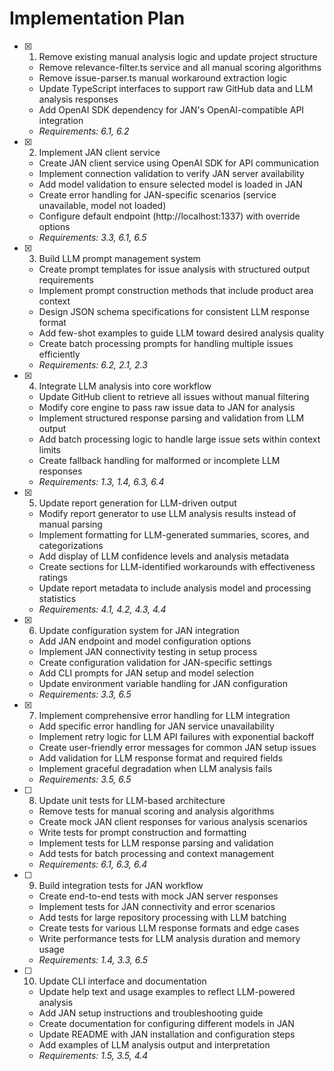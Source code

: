 # Implementation Plan

- [x] 1. Remove existing manual analysis logic and update project structure

  - Remove relevance-filter.ts service and all manual scoring algorithms
  - Remove issue-parser.ts manual workaround extraction logic
  - Update TypeScript interfaces to support raw GitHub data and LLM analysis responses
  - Add OpenAI SDK dependency for JAN's OpenAI-compatible API integration
  - _Requirements: 6.1, 6.2_

- [x] 2. Implement JAN client service

  - Create JAN client service using OpenAI SDK for API communication
  - Implement connection validation to verify JAN server availability
  - Add model validation to ensure selected model is loaded in JAN
  - Create error handling for JAN-specific scenarios (service unavailable, model not loaded)
  - Configure default endpoint (http://localhost:1337) with override options
  - _Requirements: 3.3, 6.1, 6.5_

- [x] 3. Build LLM prompt management system

  - Create prompt templates for issue analysis with structured output requirements
  - Implement prompt construction methods that include product area context
  - Design JSON schema specifications for consistent LLM response format
  - Add few-shot examples to guide LLM toward desired analysis quality
  - Create batch processing prompts for handling multiple issues efficiently
  - _Requirements: 6.2, 2.1, 2.3_

- [x] 4. Integrate LLM analysis into core workflow

  - Update GitHub client to retrieve all issues without manual filtering
  - Modify core engine to pass raw issue data to JAN for analysis
  - Implement structured response parsing and validation from LLM output
  - Add batch processing logic to handle large issue sets within context limits
  - Create fallback handling for malformed or incomplete LLM responses
  - _Requirements: 1.3, 1.4, 6.3, 6.4_

- [x] 5. Update report generation for LLM-driven output

  - Modify report generator to use LLM analysis results instead of manual parsing
  - Implement formatting for LLM-generated summaries, scores, and categorizations
  - Add display of LLM confidence levels and analysis metadata
  - Create sections for LLM-identified workarounds with effectiveness ratings
  - Update report metadata to include analysis model and processing statistics
  - _Requirements: 4.1, 4.2, 4.3, 4.4_

- [x] 6. Update configuration system for JAN integration

  - Add JAN endpoint and model configuration options
  - Implement JAN connectivity testing in setup process
  - Create configuration validation for JAN-specific settings
  - Add CLI prompts for JAN setup and model selection
  - Update environment variable handling for JAN configuration
  - _Requirements: 3.3, 6.5_

- [x] 7. Implement comprehensive error handling for LLM integration

  - Add specific error handling for JAN service unavailability
  - Implement retry logic for LLM API failures with exponential backoff
  - Create user-friendly error messages for common JAN setup issues
  - Add validation for LLM response format and required fields
  - Implement graceful degradation when LLM analysis fails
  - _Requirements: 3.5, 6.5_

- [ ] 8. Update unit tests for LLM-based architecture

  - Remove tests for manual scoring and analysis algorithms
  - Create mock JAN client responses for various analysis scenarios
  - Write tests for prompt construction and formatting
  - Implement tests for LLM response parsing and validation
  - Add tests for batch processing and context management
  - _Requirements: 6.1, 6.3, 6.4_

- [ ] 9. Build integration tests for JAN workflow

  - Create end-to-end tests with mock JAN server responses
  - Implement tests for JAN connectivity and error scenarios
  - Add tests for large repository processing with LLM batching
  - Create tests for various LLM response formats and edge cases
  - Write performance tests for LLM analysis duration and memory usage
  - _Requirements: 1.4, 3.3, 6.5_

- [ ] 10. Update CLI interface and documentation

  - Update help text and usage examples to reflect LLM-powered analysis
  - Add JAN setup instructions and troubleshooting guide
  - Create documentation for configuring different models in JAN
  - Update README with JAN installation and configuration steps
  - Add examples of LLM analysis output and interpretation
  - _Requirements: 1.5, 3.5, 4.4_
